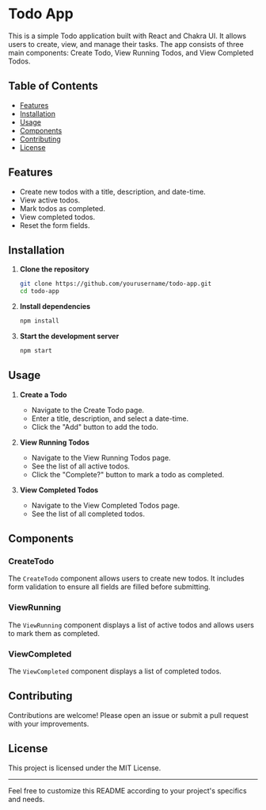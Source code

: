 # Todo App

This is a simple Todo application built with React and Chakra UI. It allows users to create, view, and manage their tasks. The app consists of three main components: Create Todo, View Running Todos, and View Completed Todos.

## Table of Contents

- [Features](#features)
- [Installation](#installation)
- [Usage](#usage)
- [Components](#components)
- [Contributing](#contributing)
- [License](#license)

## Features

- Create new todos with a title, description, and date-time.
- View active todos.
- Mark todos as completed.
- View completed todos.
- Reset the form fields.

## Installation

1. **Clone the repository**

   ```sh
   git clone https://github.com/yourusername/todo-app.git
   cd todo-app
   ```

2. **Install dependencies**

   ```sh
   npm install
   ```

3. **Start the development server**

   ```sh
   npm start
   ```

## Usage

1. **Create a Todo**

   - Navigate to the Create Todo page.
   - Enter a title, description, and select a date-time.
   - Click the "Add" button to add the todo.

2. **View Running Todos**

   - Navigate to the View Running Todos page.
   - See the list of all active todos.
   - Click the "Complete?" button to mark a todo as completed.

3. **View Completed Todos**

   - Navigate to the View Completed Todos page.
   - See the list of all completed todos.

## Components

### CreateTodo

The `CreateTodo` component allows users to create new todos. It includes form validation to ensure all fields are filled before submitting.

### ViewRunning

The `ViewRunning` component displays a list of active todos and allows users to mark them as completed.

### ViewCompleted

The `ViewCompleted` component displays a list of completed todos.

## Contributing

Contributions are welcome! Please open an issue or submit a pull request with your improvements.

## License

This project is licensed under the MIT License.

---

Feel free to customize this README according to your project's specifics and needs.
